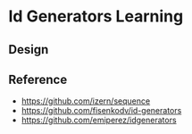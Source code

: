 # Id Generators Learning

## Design


## Reference
- https://github.com/izern/sequence
- https://github.com/fisenkodv/id-generators
- https://github.com/emiperez/idgenerators